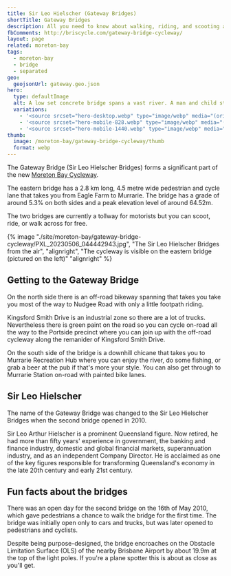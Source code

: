 ```yaml
---
title: Sir Leo Hielscher (Gateway Bridges)
shortTitle: Gateway Bridges
description: All you need to know about walking, riding, and scooting across the gateway bridge
fbComments: http://briscycle.com/gateway-bridge-cycleway/
layout: page
related: moreton-bay
tags:
  - moreton-bay
  - bridge
  - separated
geo:
  geojsonUrl: gateway.geo.json
hero:
  type: defaultImage
  alt: A low set concrete bridge spans a vast river. A man and child stand on the jetty.
  variations:
    - '<source srcset="hero-desktop.webp" type="image/webp" media="(orientation: landscape)" width="3353" height="897" />'
    - '<source srcset="hero-mobile-828.webp" type="image/webp" media="(max-width: 414px)" width=828 height=486 />'
    - '<source srcset="hero-mobile-1440.webp" type="image/webp" media="(min-width: 415px)" width=828 height=486 />'
thumb:
  image: /moreton-bay/gateway-bridge-cycleway/thumb
  format: webp
---
```


The Gateway Bridge (Sir Leo Hielscher Bridges) forms a significant part of the new [Moreton Bay Cycleway](/moreton-bay/).

The eastern bridge has a 2.8 km long, 4.5 metre wide pedestrian and cycle lane that takes you from Eagle Farm to Murrarie. The bridge has a grade of around 5.3% on both sides and a peak elevation level of around 64.52m.

The two bridges are currently a tollway for motorists but you can scoot, ride, or walk across for free.

{% image "./site/moreton-bay/gateway-bridge-cycleway/PXL_20230506_044442943.jpg", "The Sir Leo Hielscher Bridges from the air", "alignright", "The cycleway is visible on the eastern bridge (pictured on the left)" "alignright" %}

## Getting to the Gateway Bridge

On the north side there is an off-road bikeway spanning that takes you take you most of the way to Nudgee Road with only a little footpath riding.

Kingsford Smith Drive is an industrial zone so there are a lot of trucks. Nevertheless there is green paint on the road so you can cycle on-road all the way to the Portside precinct where you can join up with the off-road cycleway along the remanider of Kingsford Smith Drive.

On the south side of the bridge is a downhill chicane that takes you to Murrarie Recreation Hub where you can enjoy the river, do some fishing, or grab a beer at the pub if that's more your style. You can also get through to Murrarie Station on-road with painted bike lanes.

## Sir Leo Hielscher

The name of the Gateway Bridge was changed to the Sir Leo Hielscher Bridges when the second bridge opened in 2010.

Sir Leo Arthur Hielscher is a prominent Queensland figure. Now retired, he had more than fifty years' experience in government, the banking and finance industry, domestic and global financial markets, superannuation industry, and as an independent Company Director. He is acclaimed as one of the key figures responsible for transforming Queensland's economy in the late 20th century and early 21st century.

## Fun facts about the bridges

There was an open day for the second bridge on the 16th of May 2010, which gave pedestrians a chance to walk the bridge for the first time. The bridge was initially open only to cars and trucks, but was later opened to pedestrians and cyclists.

Despite being purpose-designed, the bridge encroaches on the Obstacle Limitation Surface (OLS) of the nearby Brisbane Airport by about 19.9m at the top of the light poles. If you're a plane spotter this is about as close as you'll get.

